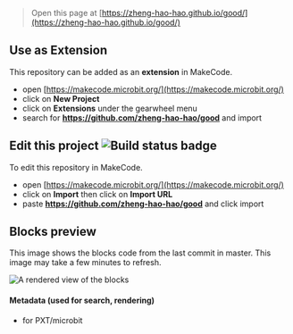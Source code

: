 
> Open this page at [https://zheng-hao-hao.github.io/good/](https://zheng-hao-hao.github.io/good/)

## Use as Extension

This repository can be added as an **extension** in MakeCode.

* open [https://makecode.microbit.org/](https://makecode.microbit.org/)
* click on **New Project**
* click on **Extensions** under the gearwheel menu
* search for **https://github.com/zheng-hao-hao/good** and import

## Edit this project ![Build status badge](https://github.com/zheng-hao-hao/good/workflows/MakeCode/badge.svg)

To edit this repository in MakeCode.

* open [https://makecode.microbit.org/](https://makecode.microbit.org/)
* click on **Import** then click on **Import URL**
* paste **https://github.com/zheng-hao-hao/good** and click import

## Blocks preview

This image shows the blocks code from the last commit in master.
This image may take a few minutes to refresh.

![A rendered view of the blocks](https://github.com/zheng-hao-hao/good/raw/master/.github/makecode/blocks.png)

#### Metadata (used for search, rendering)

* for PXT/microbit
<script src="https://makecode.com/gh-pages-embed.js"></script><script>makeCodeRender("{{ site.makecode.home_url }}", "{{ site.github.owner_name }}/{{ site.github.repository_name }}");</script>
